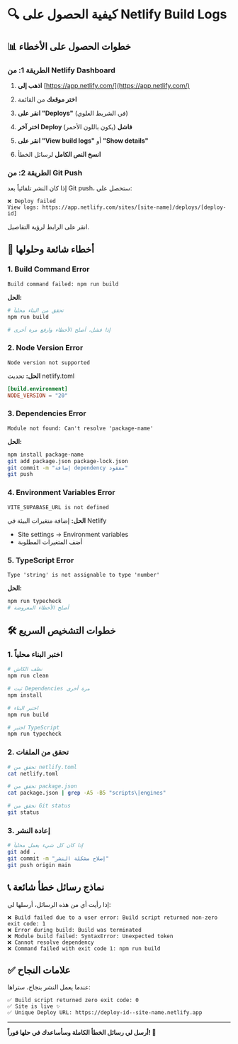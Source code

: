 # 🔍 كيفية الحصول على Netlify Build Logs

## 📊 خطوات الحصول على الأخطاء

### الطريقة 1: من Netlify Dashboard

1. **اذهب إلى** [https://app.netlify.com/](https://app.netlify.com/)

2. **اختر موقعك** من القائمة

3. **انقر على "Deploys"** (في الشريط العلوي)

4. **اختر آخر Deploy فاشل** (يكون باللون الأحمر)

5. **انقر على "View build logs"** أو **"Show details"**

6. **انسخ النص الكامل** لرسائل الخطأ

### الطريقة 2: من Git Push

إذا كان النشر تلقائياً بعد Git push، ستحصل على:

```
❌ Deploy failed
View logs: https://app.netlify.com/sites/[site-name]/deploys/[deploy-id]
```

انقر على الرابط لرؤية التفاصيل.

## 🚨 أخطاء شائعة وحلولها

### 1. Build Command Error

```
Build command failed: npm run build
```

**الحل:**

```bash
# تحقق من البناء محلياً
npm run build

# إذا فشل، أصلح الأخطاء وارفع مرة أخرى
```

### 2. Node Version Error

```
Node version not supported
```

**الحل:** تحديث netlify.toml

```toml
[build.environment]
NODE_VERSION = "20"
```

### 3. Dependencies Error

```
Module not found: Can't resolve 'package-name'
```

**الحل:**

```bash
npm install package-name
git add package.json package-lock.json
git commit -m "إضافة dependency مفقود"
git push
```

### 4. Environment Variables Error

```
VITE_SUPABASE_URL is not defined
```

**الحل:** إضافة متغيرات البيئة في Netlify

- Site settings → Environment variables
- أضف المتغيرات المطلوبة

### 5. TypeScript Error

```
Type 'string' is not assignable to type 'number'
```

**الحل:**

```bash
npm run typecheck
# أصلح الأخطاء المعروضة
```

## 🛠️ خطوات التشخيص السريع

### 1. اختبر البناء محلياً

```bash
# نظف الكاش
npm run clean

# ثبت Dependencies مرة أخرى
npm install

# اختبر البناء
npm run build

# اختبر TypeScript
npm run typecheck
```

### 2. تحقق من الملفات

```bash
# تحقق من netlify.toml
cat netlify.toml

# تحقق من package.json
cat package.json | grep -A5 -B5 "scripts\|engines"

# تحقق من Git status
git status
```

### 3. إعادة النشر

```bash
# إذا كان كل شيء يعمل محلياً
git add .
git commit -m "إصلاح مشكلة النشر"
git push origin main
```

## 📞 نماذج رسائل خطأ شائعة

إذا رأيت أي من هذه الرسائل، أرسلها لي:

```
❌ Build failed due to a user error: Build script returned non-zero exit code: 1
❌ Error during build: Build was terminated
❌ Module build failed: SyntaxError: Unexpected token
❌ Cannot resolve dependency
❌ Command failed with exit code 1: npm run build
```

## ✅ علامات النجاح

عندما يعمل النشر بنجاح، ستراها:

```
✅ Build script returned zero exit code: 0
✅ Site is live ✨
✅ Unique Deploy URL: https://deploy-id--site-name.netlify.app
```

---

**أرسل لي رسائل الخطأ الكاملة وسأساعدك في حلها فوراً! 🚀**
